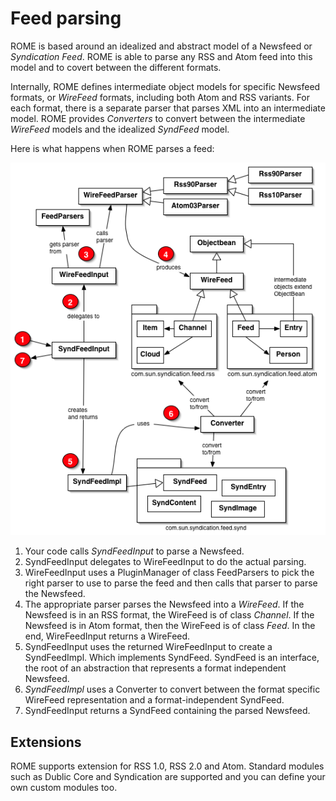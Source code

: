 # Feed parsing

ROME is based around an idealized and abstract model of a Newsfeed or
*Syndication Feed*. ROME is able to parse any RSS and Atom feed into this model
and to covert between the different formats.

Internally, ROME defines intermediate object models for specific Newsfeed
formats, or *WireFeed* formats, including both Atom and RSS variants. For each
format, there is a separate parser that parses XML into an intermediate model.
ROME provides *Converters* to convert between the intermediate *WireFeed* models
and the idealized *SyndFeed* model.

Here is what happens when ROME parses a feed:

![](overview.png)

1. Your code calls *SyndFeedInput* to parse a Newsfeed.
2. SyndFeedInput delegates to WireFeedInput to do the actual parsing.
3. WireFeedInput uses a PluginManager of class FeedParsers to pick the right
   parser to use to parse the feed and then calls that parser to parse the
   Newsfeed.
4. The appropriate parser parses the Newsfeed into a *WireFeed*. If the Newsfeed
   is in an RSS format, the WireFeed is of class *Channel*. If the Newsfeed is
   in Atom format, then the WireFeed is of class *Feed*. In the end,
   WireFeedInput returns a WireFeed.
5. SyndFeedInput uses the returned WireFeedInput to create a SyndFeedImpl. Which
   implements SyndFeed. SyndFeed is an interface, the root of an abstraction
   that represents a format independent Newsfeed.
6. *SyndFeedImpl* uses a Converter to convert between the format specific
   WireFeed representation and a format-independent SyndFeed.
7. SyndFeedInput returns a SyndFeed containing the parsed Newsfeed.

## Extensions

ROME supports extension for RSS 1.0, RSS 2.0 and Atom. Standard modules such as
Dublic Core and Syndication are supported and you can define your own custom
modules too.
